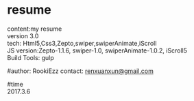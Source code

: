 # resume
content:my resume
</br>
version 3.0
</br>
tech: Html5,Css3,Zepto,swiper,swiperAnimate,iScroll
</br>
JS version:Zepto-1.1.6, swiper-1.0, swiperAnimate-1.0.2, iScroll5
</br>
Build Tools: gulp

#author: RookiEzz
contact: renxuanxun@gmail.com

#time
</br>2017.3.6
